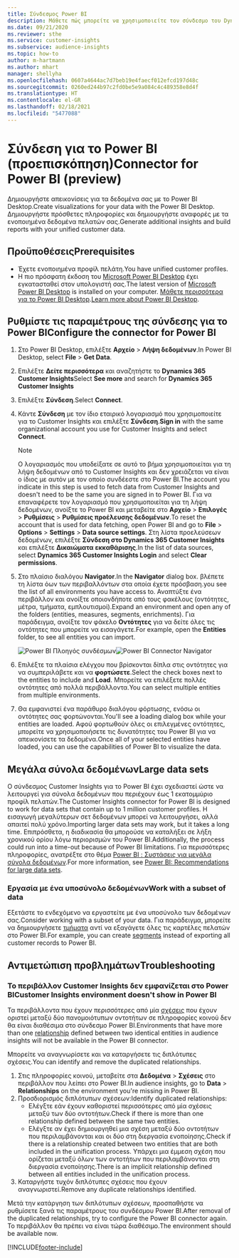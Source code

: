 ```yaml
---
title: Σύνδεσμος Power BI
description: Μάθετε πώς μπορείτε να χρησιμοποιείτε τον σύνδεσμο του Dynamics 365 Customer Insights στο Power BI.
ms.date: 09/21/2020
ms.reviewer: sthe
ms.service: customer-insights
ms.subservice: audience-insights
ms.topic: how-to
author: m-hartmann
ms.author: mhart
manager: shellyha
ms.openlocfilehash: 0607a4644ac7d7beb19e4faecf012efcd197d48c
ms.sourcegitcommit: 0260ed244b97c2fd0be5e9a084c4c489358e8d4f
ms.translationtype: HT
ms.contentlocale: el-GR
ms.lasthandoff: 02/18/2021
ms.locfileid: "5477088"
---
```

# <a name="connector-for-power-bi-preview"></a><span data-ttu-id="4ab99-103">Σύνδεση για το Power BI (προεπισκόπηση)</span><span class="sxs-lookup"><span data-stu-id="4ab99-103">Connector for Power BI (preview)</span></span>

<span data-ttu-id="4ab99-104">Δημιουργήστε απεικονίσεις για τα δεδομένα σας με το Power BI Desktop.</span><span class="sxs-lookup"><span data-stu-id="4ab99-104">Create visualizations for your data with the Power BI Desktop.</span></span> <span data-ttu-id="4ab99-105">Δημιουργήστε πρόσθετες πληροφορίες και δημιουργήστε αναφορές με τα ενοποιημένα δεδομένα πελατών σας.</span><span class="sxs-lookup"><span data-stu-id="4ab99-105">Generate additional insights and build reports with your unified customer data.</span></span>

## <a name="prerequisites"></a><span data-ttu-id="4ab99-106">Προϋποθέσεις</span><span class="sxs-lookup"><span data-stu-id="4ab99-106">Prerequisites</span></span>

- <span data-ttu-id="4ab99-107">Έχετε ενοποιημένα προφίλ πελάτη.</span><span class="sxs-lookup"><span data-stu-id="4ab99-107">You have unified customer profiles.</span></span>
- <span data-ttu-id="4ab99-108">Η πιο πρόσφατη έκδοση του [Microsoft Power BI Desktop](https://powerbi.microsoft.com/desktop/) έχει εγκατασταθεί στον υπολογιστή σας.</span><span class="sxs-lookup"><span data-stu-id="4ab99-108">The latest version of [Microsoft Power BI Desktop](https://powerbi.microsoft.com/desktop/) is installed on your computer.</span></span> <span data-ttu-id="4ab99-109">[Μάθετε περισσότερα για το Power BI Desktop](https://docs.microsoft.com/power-bi/desktop-what-is-desktop).</span><span class="sxs-lookup"><span data-stu-id="4ab99-109">[Learn more about Power BI Desktop](https://docs.microsoft.com/power-bi/desktop-what-is-desktop).</span></span>

## <a name="configure-the-connector-for-power-bi"></a><span data-ttu-id="4ab99-110">Ρυθμίστε τις παραμέτρους της σύνδεσης για το Power BI</span><span class="sxs-lookup"><span data-stu-id="4ab99-110">Configure the connector for Power BI</span></span>

1. <span data-ttu-id="4ab99-111">Στο Power BI Desktop, επιλέξτε **Αρχείο** > **Λήψη δεδομένων**.</span><span class="sxs-lookup"><span data-stu-id="4ab99-111">In Power BI Desktop, select **File** > **Get Data**.</span></span>

1. <span data-ttu-id="4ab99-112">Επιλέξτε **Δείτε περισσότερα** και αναζητήστε το **Dynamics 365 Customer Insights**</span><span class="sxs-lookup"><span data-stu-id="4ab99-112">Select **See more** and search for **Dynamics 365 Customer Insights**</span></span>

1. <span data-ttu-id="4ab99-113">Επιλέξτε **Σύνδεση**.</span><span class="sxs-lookup"><span data-stu-id="4ab99-113">Select **Connect**.</span></span>

1. <span data-ttu-id="4ab99-114">Κάντε **Σύνδεση** με τον ίδιο εταιρικό λογαριασμό που χρησιμοποιείτε για το Customer Insights και επιλέξτε **Σύνδεση**.</span><span class="sxs-lookup"><span data-stu-id="4ab99-114">**Sign in** with the same organizational account you use for Customer Insights and select **Connect**.</span></span>
   > [!NOTE]
   > <span data-ttu-id="4ab99-115">Ο λογαριασμός που υποδείξατε σε αυτό το βήμα χρησιμοποιείται για τη λήψη δεδομένων από το Customer Insights και δεν χρειάζεται να είναι ο ίδιος με αυτόν με τον οποίο συνδέεστε στο Power BI.</span><span class="sxs-lookup"><span data-stu-id="4ab99-115">The account you indicate in this step is used to fetch data from Customer Insights and doesn't need to be the same you are signed in to Power BI.</span></span> <span data-ttu-id="4ab99-116">Για να επαναφέρετε τον λογαριασμό που χρησιμοποιείται για τη λήψη δεδομένων, ανοίξτε το Power BI και μεταβείτε στο **Αρχείο** > **Επιλογές** > **Ρυθμίσεις** > **Ρυθμίσεις προέλευσης δεδομένων**.</span><span class="sxs-lookup"><span data-stu-id="4ab99-116">To reset the account that is used for data fetching, open Power BI and go to **File** > **Options** > **Settings** > **Data source settings**.</span></span> <span data-ttu-id="4ab99-117">Στη λίστα προελεύσεων δεδομένων, επιλέξτε **Σύνδεση στο Dynamics 365 Customer Insights** και επιλέξτε **Δικαιώματα εκκαθάρισης**.</span><span class="sxs-lookup"><span data-stu-id="4ab99-117">In the list of data sources, select **Dynamics 365 Customer Insights Login** and select **Clear permissions**.</span></span>  

1. <span data-ttu-id="4ab99-118">Στο πλαίσιο διαλόγου **Navigator**.</span><span class="sxs-lookup"><span data-stu-id="4ab99-118">In the **Navigator** dialog box.</span></span> <span data-ttu-id="4ab99-119">βλέπετε τη λίστα όων των περιβαλλόντων στα οποία έχετε πρόσβαση.</span><span class="sxs-lookup"><span data-stu-id="4ab99-119">you see the list of all environments you have access to.</span></span> <span data-ttu-id="4ab99-120">Αναπτύξτε ένα περιβάλλον και ανοίξτε οποιονδήποτε από τους φακέλους (οντότητες, μέτρα, τμήματα, εμπλουτισμοί).</span><span class="sxs-lookup"><span data-stu-id="4ab99-120">Expand an environment and open any of the folders (entities, measures, segments, enrichments).</span></span> <span data-ttu-id="4ab99-121">Για παράδειγμα, ανοίξτε τον φάκελο **Οντότητες** για να δείτε όλες τις οντότητες που μπορείτε να εισαγάγετε.</span><span class="sxs-lookup"><span data-stu-id="4ab99-121">For example, open the **Entities** folder, to see all entities you can import.</span></span>

   <span data-ttu-id="4ab99-122">![Power BI Πλοηγός συνδέσμων](media/power-bi-navigator.png "Πλοηγός συνδέσμων Power BI")</span><span class="sxs-lookup"><span data-stu-id="4ab99-122">![Power BI Connector Navigator](media/power-bi-navigator.png "Power BI Connector Navigator")</span></span>

1. <span data-ttu-id="4ab99-123">Επιλέξτε τα πλαίσια ελέγχου που βρίσκονται δίπλα στις οντότητες για να συμπεριλάβετε και να **φορτώσετε**.</span><span class="sxs-lookup"><span data-stu-id="4ab99-123">Select the check boxes next to the entities to include and **Load**.</span></span> <span data-ttu-id="4ab99-124">Μπορείτε να επιλέξετε πολλές οντότητες από πολλά περιβάλλοντα.</span><span class="sxs-lookup"><span data-stu-id="4ab99-124">You can select multiple entities from multiple environments.</span></span>

1. <span data-ttu-id="4ab99-125">Θα εμφανιστεί ένα παράθυρο διαλόγου φόρτωσης, ενόσω οι οντότητες σας φορτώνονται.</span><span class="sxs-lookup"><span data-stu-id="4ab99-125">You'll see a loading dialog box while your entities are loaded.</span></span> <span data-ttu-id="4ab99-126">Αφού φορτωθούν όλες οι επιλεγμένες οντότητες, μπορείτε να χρησιμοποιήσετε τις δυνατότητες του Power BI για να απεικονίσετε τα δεδομένα.</span><span class="sxs-lookup"><span data-stu-id="4ab99-126">Once all of your selected entities have loaded, you can use the capabilities of Power BI to visualize the data.</span></span>

## <a name="large-data-sets"></a><span data-ttu-id="4ab99-127">Μεγάλα σύνολα δεδομένων</span><span class="sxs-lookup"><span data-stu-id="4ab99-127">Large data sets</span></span>

<span data-ttu-id="4ab99-128">Ο σύνδεσμος Customer Insights για το Power BI έχει σχεδιαστεί ώστε να λειτουργεί για σύνολα δεδομένων που περιέχουν έως 1 εκατομμύριο προφίλ πελατών.</span><span class="sxs-lookup"><span data-stu-id="4ab99-128">The Customer Insights connector for Power BI is designed to work for data sets that contain up to 1 million customer profiles.</span></span> <span data-ttu-id="4ab99-129">Η εισαγωγή μεγαλύτερων σετ δεδομένων μπορεί να λειτουργήσει, αλλά απαιτεί πολύ χρόνο.</span><span class="sxs-lookup"><span data-stu-id="4ab99-129">Importing larger data sets may work, but it takes a long time.</span></span> <span data-ttu-id="4ab99-130">Επιπρόσθετα, η διαδικασία θα μπορούσε να καταλήξει σε λήξη χρονικού ορίου λόγω περιορισμών του Power BI.</span><span class="sxs-lookup"><span data-stu-id="4ab99-130">Additionally, the process could run into a time-out because of Power BI limitations.</span></span> <span data-ttu-id="4ab99-131">Για περισσότερες πληροφορίες, ανατρέξτε στο θέμα [Power BI : Συστάσεις για μεγάλα σύνολα δεδομένων](https://docs.microsoft.com/power-bi/admin/service-premium-what-is#large-datasets).</span><span class="sxs-lookup"><span data-stu-id="4ab99-131">For more information, see [Power BI: Recommendations for large data sets](https://docs.microsoft.com/power-bi/admin/service-premium-what-is#large-datasets).</span></span> 

### <a name="work-with-a-subset-of-data"></a><span data-ttu-id="4ab99-132">Εργασία με ένα υποσύνολο δεδομένων</span><span class="sxs-lookup"><span data-stu-id="4ab99-132">Work with a subset of data</span></span>

<span data-ttu-id="4ab99-133">Εξετάστε το ενδεχόμενο να εργαστείτε με ένα υποσύνολο των δεδομένων σας.</span><span class="sxs-lookup"><span data-stu-id="4ab99-133">Consider working with a subset of your data.</span></span> <span data-ttu-id="4ab99-134">Για παράδειγμα, μπορείτε να δημιουργήσετε [τμήματα](segments.md) αντί να εξαγάγετε όλες τις καρτέλες πελατών στο Power BI.</span><span class="sxs-lookup"><span data-stu-id="4ab99-134">For example, you can create [segments](segments.md) instead of exporting all customer records to Power BI.</span></span>

## <a name="troubleshooting"></a><span data-ttu-id="4ab99-135">Αντιμετώπιση προβλημάτων</span><span class="sxs-lookup"><span data-stu-id="4ab99-135">Troubleshooting</span></span>

### <a name="customer-insights-environment-doesnt-show-in-power-bi"></a><span data-ttu-id="4ab99-136">Το περιβάλλον Customer Insights δεν εμφανίζεται στο Power BI</span><span class="sxs-lookup"><span data-stu-id="4ab99-136">Customer Insights environment doesn't show in Power BI</span></span>

<span data-ttu-id="4ab99-137">Τα περιβάλλοντα που έχουν περισσότερες από μία [σχέσεις](relationships.md) που έχουν οριστεί μεταξύ δύο πανομοιότυπων οντοτήτων σε πληροφορίες κοινού δεν θα είναι διαθέσιμα στο σύνδεσμο Power BI.</span><span class="sxs-lookup"><span data-stu-id="4ab99-137">Environments that have more than one [relationship](relationships.md) defined between two identical entities in audience insights will not be available in the Power BI connector.</span></span>

<span data-ttu-id="4ab99-138">Μπορείτε να αναγνωρίσετε και να καταργήσετε τις διπλότυπες σχέσεις.</span><span class="sxs-lookup"><span data-stu-id="4ab99-138">You can identify and remove the duplicated relationships.</span></span>

1. <span data-ttu-id="4ab99-139">Στις πληροφορίες κοινού, μεταβείτε στα **Δεδομένα** > **Σχέσεις** στο περιβάλλον που λείπει στο Power BI.</span><span class="sxs-lookup"><span data-stu-id="4ab99-139">In audience insights, go to **Data** > **Relationships** on the environment you're missing in Power BI.</span></span>
2. <span data-ttu-id="4ab99-140">Προσδιορισμός διπλότυπων σχέσεων:</span><span class="sxs-lookup"><span data-stu-id="4ab99-140">Identify duplicated relationships:</span></span>
   - <span data-ttu-id="4ab99-141">Ελέγξτε εάν έχουν καθοριστεί περισσότερες από μία σχέσεις μεταξύ των δύο οντοτήτων.</span><span class="sxs-lookup"><span data-stu-id="4ab99-141">Check if there is more than one relationship defined between the same two entities.</span></span>
   - <span data-ttu-id="4ab99-142">Ελέγξτε αν έχει δημιουργηθεί μια σχέση μεταξύ δύο οντοτήτων που περιλαμβάνονται και οι δύο στη διεργασία ενοποίησης.</span><span class="sxs-lookup"><span data-stu-id="4ab99-142">Check if there is a relationship created between two entities that are both included in the unification process.</span></span> <span data-ttu-id="4ab99-143">Υπάρχει μια έμμεση σχέση που ορίζεται μεταξύ όλων των οντοτήτων που περιλαμβάνονται στη διεργασία ενοποίησης.</span><span class="sxs-lookup"><span data-stu-id="4ab99-143">There is an implicit relationship defined between all entities included in the unification process.</span></span>
3. <span data-ttu-id="4ab99-144">Καταργήστε τυχόν διπλότυπες σχέσεις που έχουν αναγνωριστεί.</span><span class="sxs-lookup"><span data-stu-id="4ab99-144">Remove any duplicate relationships identified.</span></span>

<span data-ttu-id="4ab99-145">Μετά την κατάργηση των διπλότυπων σχέσεων, προσπαθήστε να ρυθμίσετε ξανά τις παραμέτρους του συνδέσμου Power BI.</span><span class="sxs-lookup"><span data-stu-id="4ab99-145">After removal of the duplicated relationships, try to configure the Power BI connector again.</span></span> <span data-ttu-id="4ab99-146">Το περιβάλλον θα πρέπει να είναι τώρα διαθέσιμο.</span><span class="sxs-lookup"><span data-stu-id="4ab99-146">The environment should be available now.</span></span>

[!INCLUDE[footer-include](../includes/footer-banner.md)]

